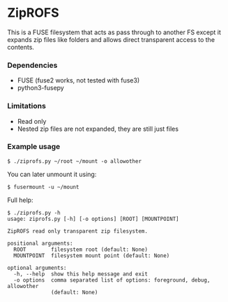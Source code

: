 # ZipROFS

This is a FUSE filesystem that acts as pass through to another FS except it
expands zip files like folders and allows direct transparent access to the contents.

### Dependencies
* FUSE (fuse2 works, not tested with fuse3)
* python3-fusepy

### Limitations
* Read only
* Nested zip files are not expanded, they are still just files

### Example usage
```shell
$ ./ziprofs.py ~/root ~/mount -o allowother
```

You can later unmount it using:
```shell
$ fusermount -u ~/mount
```

Full help:
```shell
$ ./ziprofs.py -h
usage: ziprofs.py [-h] [-o options] [ROOT] [MOUNTPOINT]

ZipROFS read only transparent zip filesystem.

positional arguments:
  ROOT        filesystem root (default: None)
  MOUNTPOINT  filesystem mount point (default: None)

optional arguments:
  -h, --help  show this help message and exit
  -o options  comma separated list of options: foreground, debug, allowother
              (default: None)
```
